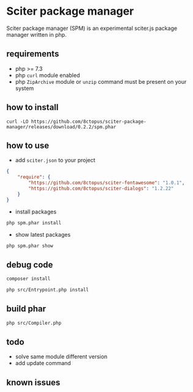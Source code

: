 # Sciter package manager

Sciter package manager (SPM) is an experimental sciter.js package manager written in php.

## requirements

- php >= 7.3
- php `curl` module enabled
- php `ZipArchive` module or `unzip` command must be present on your system

## how to install

    curl -LO https://github.com/8ctopus/sciter-package-manager/releases/download/0.2.2/spm.phar

## how to use

* add `sciter.json` to your project

```json
{
    "require": {
        "https://github.com/8ctopus/sciter-fontawesome": "1.0.1",
        "https://github.com/8ctopus/sciter-dialogs": "1.2.22"
    }
}
```

* install packages

```sh
php spm.phar install
```

* show latest packages

```sh
php spm.phar show
```

## debug code

```sh
composer install

php src/Entrypoint.php install
```

## build phar

```sh
php src/Compiler.php
```

## todo

- solve same module different version
- add update command

## known issues
